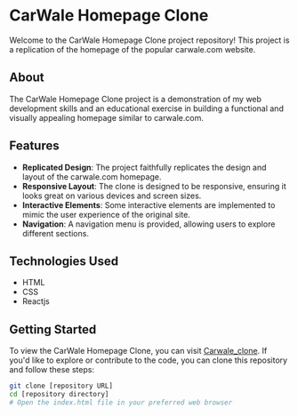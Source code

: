 # CarWale Homepage Clone

Welcome to the CarWale Homepage Clone project repository! This project is a replication of the homepage of the popular carwale.com website.

## About

The CarWale Homepage Clone project is a demonstration of my web development skills and an educational exercise in building a functional and visually appealing homepage similar to carwale.com.

## Features

- **Replicated Design**: The project faithfully replicates the design and layout of the carwale.com homepage.
- **Responsive Layout**: The clone is designed to be responsive, ensuring it looks great on various devices and screen sizes.
- **Interactive Elements**: Some interactive elements are implemented to mimic the user experience of the original site.
- **Navigation**: A navigation menu is provided, allowing users to explore different sections.

## Technologies Used

- HTML
- CSS
- Reactjs

## Getting Started

To view the CarWale Homepage Clone, you can visit [Carwale_clone](https://carwale-clone.vercel.app/). If you'd like to explore or contribute to the code, you can clone this repository and follow these steps:

```bash
git clone [repository URL]
cd [repository directory]
# Open the index.html file in your preferred web browser
